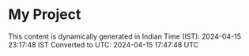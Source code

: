 # My Project

This content is dynamically generated in Indian Time (IST): 2024-04-15 23:17:48 IST
Converted to UTC: 2024-04-15 17:47:48 UTC
